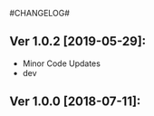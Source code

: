 #CHANGELOG#

Ver 1.0.2 [2019-05-29]:
-------------------------------
  - Minor Code Updates
  - dev


Ver 1.0.0 [2018-07-11]:
-------------------------------





